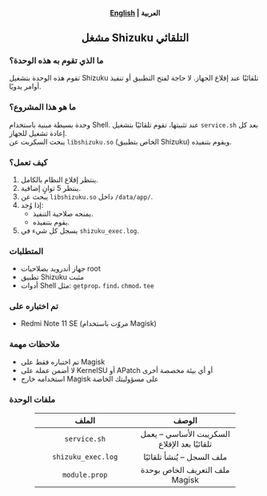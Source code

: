 
<h4><p align="center"><a href="README.md">English</a> | العربية</p></h4>

<h2 align="center">مشغل Shizuku التلقائي</h2>

<h3>ما الذي تقوم به هذه الوحدة؟</h3>
<p>
تقوم هذه الوحدة بتشغيل Shizuku تلقائيًا عند إقلاع الجهاز. لا حاجة لفتح التطبيق أو تنفيذ أوامر يدويًا.
</p>

<h3>ما هو هذا المشروع؟</h3>
<p>
وحدة بسيطة مبنية باستخدام Shell. عند تثبيتها، تقوم تلقائيًا بتشغيل <code>service.sh</code> بعد كل إعادة تشغيل للجهاز.<br>
يبحث السكربت عن <code>libshizuku.so</code> (الخاص بتطبيق Shizuku) ويقوم بتنفيذه.
</p>

<h3>كيف تعمل؟</h3>
<ol>
  <li>ينتظر إقلاع النظام بالكامل.</li>
  <li>ينتظر 5 ثوانٍ إضافية.</li>
  <li>يبحث عن <code>libshizuku.so</code> داخل <code>/data/app/</code>.</li>
  <li>إذا وُجد:
    <ul>
      <li>يمنحه صلاحية التنفيذ.</li>
      <li>يقوم بتنفيذه.</li>
    </ul>
  </li>
  <li>يسجل كل شيء في <code>shizuku_exec.log</code>.</li>
</ol>

<h3>المتطلبات</h3>
<ul>
  <li>جهاز أندرويد بصلاحيات root</li>
  <li>تطبيق Shizuku مثبت</li>
  <li>أدوات Shell مثل: <code>getprop</code>، <code>find</code>، <code>chmod</code>، <code>tee</code></li>
</ul>

<h3>تم اختباره على</h3>
<ul>
  <li>Redmi Note 11 SE (مروّت باستخدام Magisk)</li>
</ul>

<h3>ملاحظات مهمة</h3>
<ul>
  <li>تم اختباره فقط على Magisk</li>
  <li>لا أضمن عمله على KernelSU أو APatch أو أي بيئة مخصصة أخرى</li>
  <li>استخدامه خارج Magisk على مسؤوليتك الخاصة</li>
</ul>

<h3>ملفات الوحدة</h3>
<div align="center">
  <table style="width: 80%; table-layout: fixed; border: 1px solid transparent; border-collapse: collapse;" cellspacing="0" cellpadding="8">
    <thead>
      <tr>
        <th style="width: 50%; text-align: center;">الملف</th>
        <th style="width: 50%; text-align: center;">الوصف</th>
      </tr>
    </thead>
    <tbody>
      <tr>
        <td style="width: 50%; text-align: center;"><code>service.sh</code></td>
        <td style="width: 50%; text-align: center;">السكريبت الأساسي – يعمل تلقائيًا بعد الإقلاع</td>
      </tr>
      <tr>
        <td style="width: 50%; text-align: center;"><code>shizuku_exec.log</code></td>
        <td style="width: 50%; text-align: center;">ملف السجل – يُنشأ تلقائيًا</td>
      </tr>
      <tr>
        <td style="width: 50%; text-align: center;"><code>module.prop</code></td>
        <td style="width: 50%; text-align: center;">ملف التعريف الخاص بوحدة Magisk</td>
      </tr>
    </tbody>
  </table>
</div>
